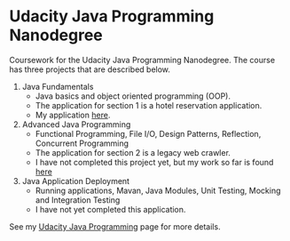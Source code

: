 # Udacity Java Programming Nanodegree
Coursework for the Udacity Java Programming Nanodegree.  The course has three projects that are described below.

1. Java Fundamentals
   * Java basics and object oriented programming (OOP).
   * The application for section 1 is a hotel reservation application.
   * My application [here](https://github.com/brian-sigurdson/udacity-nano-java-programming/tree/main/0_java_fundamentals/project/src).
2. Advanced Java Programming
   * Functional Programming, File I/O, Design Patterns, Reflection, Concurrent Programming
   * The application for section 2 is a legacy web crawler.
   * I have not completed this project yet, but my work so far is found [here](https://github.com/brian-sigurdson/udacity-nano-java-programming/tree/main/1_java_advanced/lessons/src)
3. Java Application Deployment
   * Running applications, Mavan, Java Modules, Unit Testing, Mocking and Integration Testing
   * I have not yet completed this application.

See my [Udacity Java Programming](http://localhost:63342/www-bks-name/projects/udacity/udacity-nano-java.html) page for more details.
